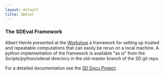 ```yaml
---
layout: default
title: SDEval
---
```


### The SDEval Framework

Albert Heinle presented at the [Workshop](Events.2012-12 "wikilink") a framework for setting up trusted and repeatable computations that can easily be rerun on a local machine. A python implementation of the framework is available "as is" from the Scripts/python/sdeval directory in the old-master branch of the SD git repo.

For a detailed documentation see the [SD Docu Project](http://symbolicdata.readthedocs.org/en/latest).
